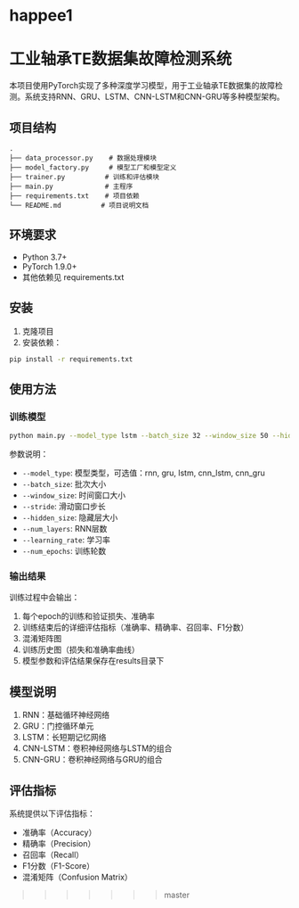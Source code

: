# happee1
# 工业轴承TE数据集故障检测系统

本项目使用PyTorch实现了多种深度学习模型，用于工业轴承TE数据集的故障检测。系统支持RNN、GRU、LSTM、CNN-LSTM和CNN-GRU等多种模型架构。

## 项目结构

```
.
├── data_processor.py    # 数据处理模块
├── model_factory.py     # 模型工厂和模型定义
├── trainer.py          # 训练和评估模块
├── main.py             # 主程序
├── requirements.txt    # 项目依赖
└── README.md          # 项目说明文档
```

## 环境要求

- Python 3.7+
- PyTorch 1.9.0+
- 其他依赖见 requirements.txt

## 安装

1. 克隆项目
2. 安装依赖：
```bash
pip install -r requirements.txt
```

## 使用方法

### 训练模型

```bash
python main.py --model_type lstm --batch_size 32 --window_size 50 --hidden_size 128 --num_layers 2 --learning_rate 0.001 --num_epochs 50
```

参数说明：
- `--model_type`: 模型类型，可选值：rnn, gru, lstm, cnn_lstm, cnn_gru
- `--batch_size`: 批次大小
- `--window_size`: 时间窗口大小
- `--stride`: 滑动窗口步长
- `--hidden_size`: 隐藏层大小
- `--num_layers`: RNN层数
- `--learning_rate`: 学习率
- `--num_epochs`: 训练轮数

### 输出结果

训练过程中会输出：
1. 每个epoch的训练和验证损失、准确率
2. 训练结束后的详细评估指标（准确率、精确率、召回率、F1分数）
3. 混淆矩阵图
4. 训练历史图（损失和准确率曲线）
5. 模型参数和评估结果保存在results目录下

## 模型说明

1. RNN：基础循环神经网络
2. GRU：门控循环单元
3. LSTM：长短期记忆网络
4. CNN-LSTM：卷积神经网络与LSTM的组合
5. CNN-GRU：卷积神经网络与GRU的组合

## 评估指标

系统提供以下评估指标：
- 准确率（Accuracy）
- 精确率（Precision）
- 召回率（Recall）
- F1分数（F1-Score）
- 混淆矩阵（Confusion Matrix） 
>>>>>>> master
